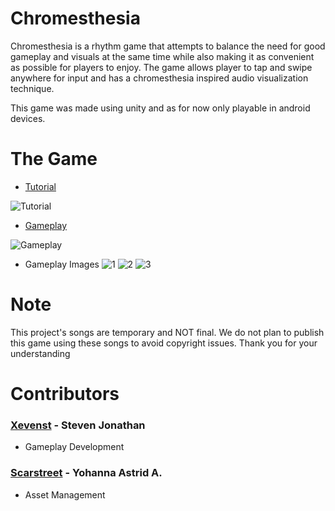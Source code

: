 # Chromesthesia

Chromesthesia is a rhythm game that attempts to balance the need for good gameplay and visuals at the same time while also making it as convenient as possible for players to enjoy. The game allows player to tap and swipe anywhere for input and has a chromesthesia inspired audio visualization technique.

This game was made using unity and as for now only playable in android devices.

# The Game
- [Tutorial](https://i.ibb.co/rb047TJ/110-Project-Video-Chormesthesia-Trim-Adobe-Express.gif)

![Tutorial](https://i.ibb.co/rb047TJ/110-Project-Video-Chormesthesia-Trim-Adobe-Express.gif)

- [Gameplay](https://i.ibb.co/WP7CGVh/110-Project-Video-Chormesthesia-Trim2-Adobe-Express.gif)

![Gameplay](https://i.ibb.co/WP7CGVh/110-Project-Video-Chormesthesia-Trim2-Adobe-Express.gif)

- Gameplay Images
![1](https://i.ibb.co/wcBL9fr/asdasdasdadawd.png)
![2](https://i.ibb.co/wsTpPTF/dawdadsfagaf.png)
![3](https://i.ibb.co/JkjVKpc/asdadawdaawdadwa.png)

# Note

This project's songs are temporary and NOT final. We do not plan to publish this game using these songs to avoid copyright issues. Thank you for your understanding

# Contributors
### [Xevenst](https://github.com/xevenst) - Steven Jonathan
- Gameplay Development
### [Scarstreet](https://github.com/scarstreet) - Yohanna Astrid A.
- Asset Management
